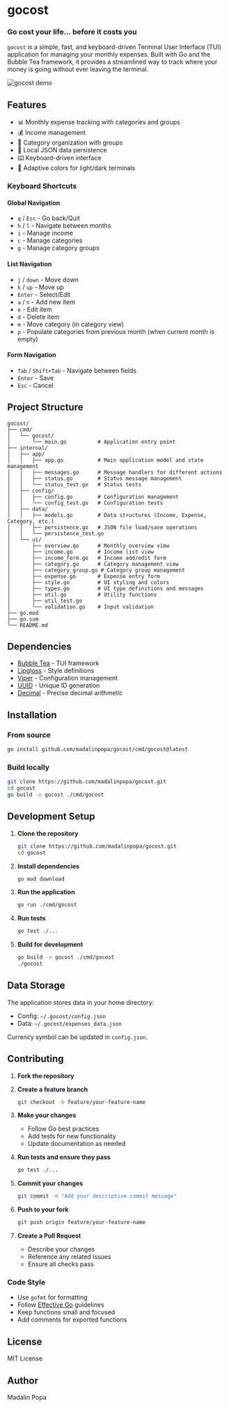 # gocost

### Go cost your life... before it costs you

`gocost` is a simple, fast, and keyboard-driven Terminal User Interface (TUI) application for managing your monthly expenses. Built with Go and the Bubble Tea framework, it provides a streamlined way to track where your money is going without ever leaving the terminal.

![gocost demo](httpsst://raw.githubusercontent.com/madalinpopa/gocost/main/assets/demo.gif)


## Features

- 📊 Monthly expense tracking with categories and groups
- 💰 Income management
- 📁 Category organization with groups
- 💾 Local JSON data persistence
- ⌨️ Keyboard-driven interface
- 🎨 Adaptive colors for light/dark terminals

### Keyboard Shortcuts

#### Global Navigation
- `q` / `Esc` - Go back/Quit
- `h` / `l` - Navigate between months
- `i` - Manage income
- `c` - Manage categories
- `g` - Manage category groups

#### List Navigation
- `j` / `down` - Move down
- `k` / `up` - Move up
- `Enter` - Select/Edit
- `a` / `n` - Add new item
- `e` - Edit item
- `d` - Delete item
- `m` - Move category (in category view)
- `p` - Populate categories from previous month (when current month is empty)

#### Form Navigation
- `Tab` / `Shift+Tab` - Navigate between fields
- `Enter` - Save
- `Esc` - Cancel

## Project Structure

```
gocost/
├── cmd/
│   └── gocost/
│       └── main.go          # Application entry point
├── internal/
│   ├── app/
│   │   ├── app.go           # Main application model and state management
│   │   ├── messages.go      # Message handlers for different actions
│   │   ├── status.go        # Status message management
│   │   └── status_test.go   # Status tests
│   ├── config/
│   │   ├── config.go        # Configuration management
│   │   └── config_test.go   # Configuration tests
│   ├── data/
│   │   ├── models.go        # Data structures (Income, Expense, Category, etc.)
│   │   ├── persistence.go   # JSON file load/save operations
│   │   └── persistence_test.go
│   └── ui/
│       ├── overview.go      # Monthly overview view
│       ├── income.go        # Income list view
│       ├── income_form.go   # Income add/edit form
│       ├── category.go      # Category management view
│       ├── category_group.go # Category group management
│       ├── expense.go       # Expense entry form
│       ├── style.go         # UI styling and colors
│       ├── types.go         # UI type definitions and messages
│       ├── util.go          # Utility functions
│       ├── util_test.go
│       └── validation.go    # Input validation
├── go.mod
├── go.sum
└── README.md
```

## Dependencies

- [Bubble Tea](https://github.com/charmbracelet/bubbletea) - TUI framework
- [Lipgloss](https://github.com/charmbracelet/lipgloss) - Style definitions
- [Viper](https://github.com/spf13/viper) - Configuration management
- [UUID](https://github.com/google/uuid) - Unique ID generation
- [Decimal](https://github.com/shopspring/decimal) - Precise decimal arithmetic

## Installation

### From source

```bash
go install github.com/madalinpopa/gocost/cmd/gocost@latest
```

### Build locally

```bash
git clone https://github.com/madalinpopa/gocost.git
cd gocost
go build -o gocost ./cmd/gocost
```

## Development Setup

1. **Clone the repository**
   ```bash
   git clone https://github.com/madalinpopa/gocost.git
   cd gocost
   ```

2. **Install dependencies**
   ```bash
   go mod download
   ```

3. **Run the application**
   ```bash
   go run ./cmd/gocost
   ```

4. **Run tests**
   ```bash
   go test ./...
   ```

5. **Build for development**
   ```bash
   go build -o gocost ./cmd/gocost
   ./gocost
   ```

## Data Storage

The application stores data in your home directory:
- Config: `~/.gocost/config.json`
- Data: `~/.gocost/expenses_data.json`

Currency symbol can be updated in `config.json`.

## Contributing

1. **Fork the repository**

2. **Create a feature branch**
   ```bash
   git checkout -b feature/your-feature-name
   ```

3. **Make your changes**
   - Follow Go best practices
   - Add tests for new functionality
   - Update documentation as needed

4. **Run tests and ensure they pass**
   ```bash
   go test ./...
   ```

5. **Commit your changes**
   ```bash
   git commit -m "Add your descriptive commit message"
   ```

6. **Push to your fork**
   ```bash
   git push origin feature/your-feature-name
   ```

7. **Create a Pull Request**
   - Describe your changes
   - Reference any related issues
   - Ensure all checks pass

### Code Style

- Use `gofmt` for formatting
- Follow [Effective Go](https://golang.org/doc/effective_go) guidelines
- Keep functions small and focused
- Add comments for exported functions

## License

MIT License

## Author

Madalin Popa
